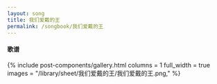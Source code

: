 ```yaml
---
layout: song
title: 我们爱戴的王
permalink: /songbook/我们爱戴的王
---
```


#### 歌谱

{% include post-components/gallery.html
    columns = 1
    full_width = true
    images = "/library/sheet/我们爱戴的王/我们爱戴的王.png,"
%}
